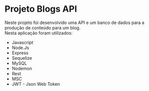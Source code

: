 # Projeto Blogs API

Neste projeto foi desenvolvido uma API e um banco de dados para a produção de conteúdo para um blog.<br>
Nesta aplicação foram utilizados:

* Javascript
* Node.Js
* Express
* Sequelize
* MySQL
* Nodemon
* Rest
* MSC
* JWT - Json Web Token
